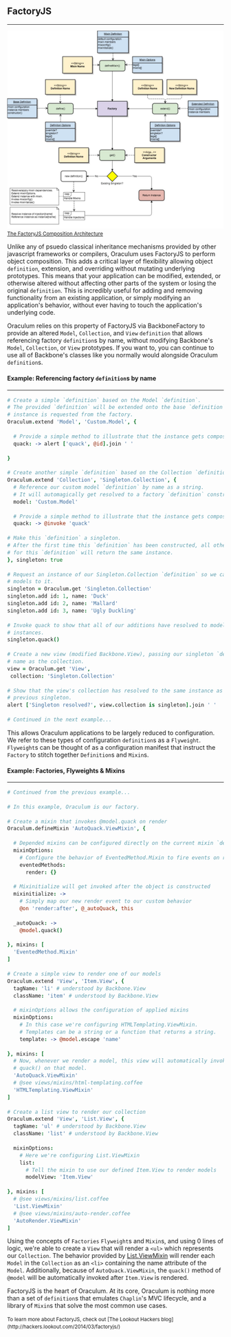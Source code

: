 FactoryJS
---------
---------

<a href="examples/gh-pages/images/FactoryJS%20Composition%20Architecture.jpg" class="thumbnail pull-right col-sm-4 col-md-3 text-center" target="_blank">
  <img src="examples/gh-pages/images/FactoryJS%20Composition%20Architecture.jpg" alt="The FactoryJS Composition Architecture"/>
  <small>The FactoryJS Composition Architecture</small>
</a>

Unlike any of psuedo classical inheritance mechanisms provided by other javascript frameworks or compilers, Oraculum uses FactoryJS to perform object composition. This adds a critical layer of flexibility allowing object `definition`, extension, and overriding without mutating underlying prototypes. This means that your application can be modified, extended, or otherwise altered without affecting other parts of the system or losing the original `definition`. This is incredibly useful for adding and removing functionality from an existing application, or simply modifying an application's behavior, without ever having to touch the application's underlying code.

Oraculum relies on this property of FactoryJS via BackboneFactory to provide an altered `Model`, `Collection`, and `View` `definition` that allows referencing factory `definition`s by name, without modifying Backbone's `Model`, `Collection`, or `View` prototypes. If you want to, you can continue to use all of Backbone's classes like you normally would alongside Oraculum `definition`s.

<div class="clearfix"></div>

#### Example: Referencing factory `definition`s by name
-----------------------------------------------------
```coffeescript
# Create a simple `definition` based on the Model `definition`.
# The provided `definition` will be extended onto the base `definition` when an
# instance is requested from the factory.
Oraculum.extend 'Model', 'Custom.Model', {

  # Provide a simple method to illustrate that the instance gets composed.
  quack: -> alert ['quack', @id].join ' '

}

# Create another simple `definition` based on the Collection `definition`.
Oraculum.extend 'Collection', 'Singleton.Collection', {
  # Reference our custom model `definition` by name as a string.
  # It will automagically get resolved to a factory `definition` constructor.
  model: 'Custom.Model'

  # Provide a simple method to illustrate that the instance gets composed.
  quack: -> @invoke 'quack'

# Make this `definition` a singleton.
# After the first time this `definition` has been constructed, all other requests
# for this `definition` will return the same instance.
}, singleton: true

# Request an instance of our Singleton.Collection `definition` so we can add some
# models to it.
singleton = Oraculum.get 'Singleton.Collection'
singleton.add id: 1, name: 'Duck'
singleton.add id: 2, name: 'Mallard'
singleton.add id: 3, name: 'Ugly Duckling'

# Invoke quack to show that all of our additions have resolved to model
# instances.
singleton.quack()

# Create a new view (modified Backbone.View), passing our singleton `definition`
# name as the collection.
view = Oraculum.get 'View',
 collection: 'Singleton.Collection'

# Show that the view's collection has resolved to the same instance as our
# previous singleton.
alert ['Singleton resolved?', view.collection is singleton].join ' '

# Continued in the next example...
```

This allows Oraculum applications to be largely reduced to configuration. We refer to these types of configuration `definition`s as a `Flyweight`. `Flyweight`s can be thought of as a configuration manifest that instruct the `Factory` to stitch together `Definition`s and `Mixin`s.


#### Example: Factories, Flyweights & Mixins
------------------------------------------------
```coffeescript
# Continued from the previous example...

# In this example, Oraculum is our factory.

# Create a mixin that invokes @model.quack on render
Oraculum.defineMixin 'AutoQuack.ViewMixin', {

  # Depended mixins can be configured directly on the current mixin `definition`
  mixinOptions:
    # Configure the behavior of EventedMethod.Mixin to fire events on render
    eventedMethods:
      render: {}

  # Mixinitialize will get invoked after the object is constructed
  mixinitialize: ->
    # Simply map our new render event to our custom behavior
    @on 'render:after', @_autoQuack, this

  _autoQuack: ->
    @model.quack()

}, mixins: [
  'EventedMethod.Mixin'
]

# Create a simple view to render one of our models
Oraculum.extend 'View', 'Item.View', {
  tagName: 'li' # understood by Backbone.View
  className: 'item' # understood by Backbone.View

  # mixinOptions allows the configuration of applied mixins
  mixinOptions:
    # In this case we're configuring HTMLTemplating.ViewMixin.
    # Templates can be a string or a function that returns a string.
    template: -> @model.escape 'name'

}, mixins: [
  # Now, whenever we render a model, this view will automatically invoke
  # quack() on that model.
  'AutoQuack.ViewMixin'
  # @see views/mixins/html-templating.coffee
  'HTMLTemplating.ViewMixin'
]

# Create a list view to render our collection
Oraculum.extend 'View', 'List.View', {
  tagName: 'ul' # understood by Backbone.View
  className: 'list' # understood by Backbone.View

  mixinOptions:
    # Here we're configuring List.ViewMixin
    list:
      # Tell the mixin to use our defined Item.View to render models
      modelView: 'Item.View'

}, mixins: [
  # @see views/mixins/list.coffee
  'List.ViewMixin'
  # @see views/mixins/auto-render.coffee
  'AutoRender.ViewMixin'
]
```

Using the concepts of `Factories` `Flyweight`s and `Mixin`s, and using 0 lines of logic, we're able to create a `View` that will render a `<ul>` which represents our `Collection`. The behavior provided by <a href="/docs/src/views/mixins/list.coffee.html" rel="external" target="_blank">List.ViewMixin</a> will render each `Model` in the `Collection` as an `<li>` containing the name attribute of the `Model`. Additionally, because of `AutoQuack.ViewMixin`, the `quack()` method of `@model` will be automatically invoked after `Item.View` is rendered.

FactoryJS is the heart of Oraculum. At its core, Oraculum is nothing more than a set of `definition`s that emulates `Chaplin`'s MVC lifecycle, and a library of `Mixin`s that solve the most common use cases.

<small class="pull-right">
  To learn more about FactoryJS, check out [The Lookout Hackers blog](http://hackers.lookout.com/2014/03/factoryjs/)
</small>
